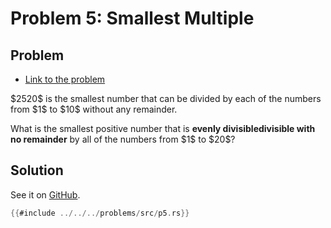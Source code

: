 # Problem 5: Smallest Multiple

## Problem

- [Link to the problem](https://projecteuler.net/problem=5)

<div class="problem_content" role="problem">
<p>$2520$ is the smallest number that can be divided by each of the numbers from $1$ to $10$ without any remainder.</p>
<p>What is the smallest positive number that is <strong class="tooltip">evenly divisible<span class="tooltiptext">divisible with no remainder</span></strong> by all of the numbers from $1$ to $20$?</p>

</div>

## Solution

See it on [GitHub](https://github.com/isitreallyalive/euler/blob/main/problems/src/p5.rs).

```rs
{{#include ../../../problems/src/p5.rs}}
```
